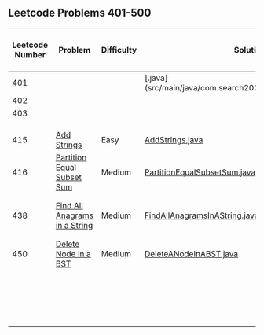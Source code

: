 ## Leetcode Problems 401-500

| Leetcode Number | Problem | Difficulty | Solution | Applied Data Structure / Algorithms | Note |
|---|---|---|---|---|---|
| 401 | []() | | [.java](src/main/java/com.search2026.leetcode.problems/.java | | |
| 402 | | | | | |
| 403 | | | | | |
| | []() | | []() | | |
| | []() | | []() | | |
| | []() | | []() | | |
| 415 | [Add Strings](https://leetcode.com/problems/add-strings/) | Easy | [AddStrings.java](src/main/java/com.search2026.leetcode.problems/AddStrings.java) | | |
| 416 | [Partition Equal Subset Sum](https://leetcode.com/problems/partition-equal-subset-sum/) | Medium | [PartitionEqualSubsetSum.java](src/main/java/com.search2026.leetcode.problems/PartitionEqualSubsetSum.java) | | |
| | []() | | []() | | |
| | []() | | []() | | |
| 438 | [Find All Anagrams in a String](https://leetcode.com/problems/find-all-anagrams-in-a-string/) | Medium | [FindAllAnagramsInAString.java](src/main/java/com.search2026.leetcode.problems/FindAllAnagramsInAString.java) | | |
| | []() | | []() | | |
| | []() | | []() | | |
| 450 | [Delete Node in a BST](https://leetcode.com/problems/delete-node-in-a-bst/) | Medium | [DeleteANodeInABST.java](src/main/java/com.search2026.leetcode.problems/DeleteANodeInABST.java) | | |
| | []() | | []() | | |
| | []() | | []() | | |
| | []() | | []() | | |
| | []() | | []() | | |
| | []() | | []() | | |
| | []() | | []() | | |
| | []() | | []() | | |
| | []() | | []() | | |
| | []() | | []() | | |
| | []() | | []() | | |
| | []() | | []() | | |
| | []() | | []() | | |
| | []() | | []() | | |
| | []() | | []() | | |
| | []() | | []() | | |
| | []() | | []() | | |
| | []() | | []() | | |
| | []() | | []() | | |
| | []() | | []() | | |
